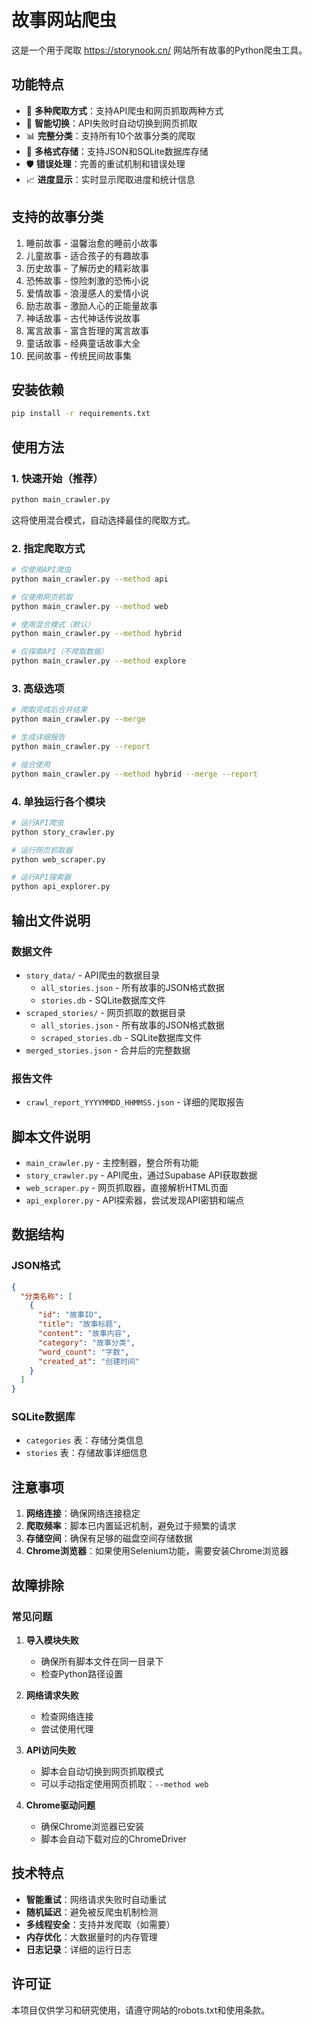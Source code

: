 # 故事网站爬虫

这是一个用于爬取 https://storynook.cn/ 网站所有故事的Python爬虫工具。

## 功能特点

- 🚀 **多种爬取方式**：支持API爬虫和网页抓取两种方式
- 🔄 **智能切换**：API失败时自动切换到网页抓取
- 📊 **完整分类**：支持所有10个故事分类的爬取
- 💾 **多格式存储**：支持JSON和SQLite数据库存储
- 🛡️ **错误处理**：完善的重试机制和错误处理
- 📈 **进度显示**：实时显示爬取进度和统计信息

## 支持的故事分类

1. 睡前故事 - 温馨治愈的睡前小故事
2. 儿童故事 - 适合孩子的有趣故事
3. 历史故事 - 了解历史的精彩故事
4. 恐怖故事 - 惊险刺激的恐怖小说
5. 爱情故事 - 浪漫感人的爱情小说
6. 励志故事 - 激励人心的正能量故事
7. 神话故事 - 古代神话传说故事
8. 寓言故事 - 富含哲理的寓言故事
9. 童话故事 - 经典童话故事大全
10. 民间故事 - 传统民间故事集

## 安装依赖

```bash
pip install -r requirements.txt
```

## 使用方法

### 1. 快速开始（推荐）

```bash
python main_crawler.py
```

这将使用混合模式，自动选择最佳的爬取方式。

### 2. 指定爬取方式

```bash
# 仅使用API爬虫
python main_crawler.py --method api

# 仅使用网页抓取
python main_crawler.py --method web

# 使用混合模式（默认）
python main_crawler.py --method hybrid

# 仅探索API（不爬取数据）
python main_crawler.py --method explore
```

### 3. 高级选项

```bash
# 爬取完成后合并结果
python main_crawler.py --merge

# 生成详细报告
python main_crawler.py --report

# 组合使用
python main_crawler.py --method hybrid --merge --report
```

### 4. 单独运行各个模块

```bash
# 运行API爬虫
python story_crawler.py

# 运行网页抓取器
python web_scraper.py

# 运行API探索器
python api_explorer.py
```

## 输出文件说明

### 数据文件
- `story_data/` - API爬虫的数据目录
  - `all_stories.json` - 所有故事的JSON格式数据
  - `stories.db` - SQLite数据库文件
- `scraped_stories/` - 网页抓取的数据目录
  - `all_stories.json` - 所有故事的JSON格式数据
  - `scraped_stories.db` - SQLite数据库文件
- `merged_stories.json` - 合并后的完整数据

### 报告文件
- `crawl_report_YYYYMMDD_HHMMSS.json` - 详细的爬取报告

## 脚本文件说明

- `main_crawler.py` - 主控制器，整合所有功能
- `story_crawler.py` - API爬虫，通过Supabase API获取数据
- `web_scraper.py` - 网页抓取器，直接解析HTML页面
- `api_explorer.py` - API探索器，尝试发现API密钥和端点

## 数据结构

### JSON格式
```json
{
  "分类名称": [
    {
      "id": "故事ID",
      "title": "故事标题",
      "content": "故事内容",
      "category": "故事分类",
      "word_count": "字数",
      "created_at": "创建时间"
    }
  ]
}
```

### SQLite数据库
- `categories` 表：存储分类信息
- `stories` 表：存储故事详细信息

## 注意事项

1. **网络连接**：确保网络连接稳定
2. **爬取频率**：脚本已内置延迟机制，避免过于频繁的请求
3. **存储空间**：确保有足够的磁盘空间存储数据
4. **Chrome浏览器**：如果使用Selenium功能，需要安装Chrome浏览器

## 故障排除

### 常见问题

1. **导入模块失败**
   - 确保所有脚本文件在同一目录下
   - 检查Python路径设置

2. **网络请求失败**
   - 检查网络连接
   - 尝试使用代理

3. **API访问失败**
   - 脚本会自动切换到网页抓取模式
   - 可以手动指定使用网页抓取：`--method web`

4. **Chrome驱动问题**
   - 确保Chrome浏览器已安装
   - 脚本会自动下载对应的ChromeDriver

## 技术特点

- **智能重试**：网络请求失败时自动重试
- **随机延迟**：避免被反爬虫机制检测
- **多线程安全**：支持并发爬取（如需要）
- **内存优化**：大数据量时的内存管理
- **日志记录**：详细的运行日志

## 许可证

本项目仅供学习和研究使用，请遵守网站的robots.txt和使用条款。